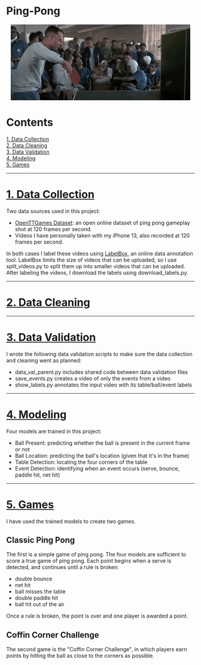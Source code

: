 # Ping-Pong

<center>
    <img src="./Misc/ForrestGump.gif">
</center>


# Contents

[1. Data Collection](#Data-Collection)\
[2. Data Cleaning](#Data-Cleaning)\
[3. Data Validation](#Data-Validation)\
[4. Modeling](#Modeling)\
[5. Games](#Games)

<hr>

<a name="Data-Collection"></a>

# [1. Data Collection](Data_Collection/)

Two data sources used in this project:
- <a href="https://lab.osai.ai/">OpenTTGames Dataset</a>: an open online dataset of ping pong gameplay shot at 120 frames per second.
- Videos I have personally taken with my iPhone 13, also recorded at 120 frames per second.

In both cases I label these videos using <a href="https://labelbox.com/">LabelBox</a>, an online data annotation tool. LabelBox limits the size of videos that can be uploaded, so I use split_videos.py to split them up into smaller videos that can be uploaded. After labeling the videos, I download the labels using download_labels.py.


<hr>
<a name="Data-Cleaning"></a>

# [2. Data Cleaning](Data_Cleaning/)



<hr>
<a name="Data-Validation"></a>

# [3. Data Validation](Data_Validation/)

I wrote the following data validation scripts to make sure the data collection and cleaning went as planned:
- data_val_parent.py includes shared code between data validation files
- save_events.py creates a video of only the events from a video
- show_labels.py annotates the input video with its table/ball/event labels


<hr>
<a name="Modeling"></a>

# [4. Modeling](Modeling/)

Four models are trained in this project:
- Ball Present: predicting whether the ball is present in the current frame or not
- Ball Location: predicting the ball's location (given that it's in the frame)
- Table Detection: locating the four corners of the table
- Event Detection: identifying when an event occurs (serve, bounce, paddle hit, net hit)


<hr>
<a name="Games"></a>

# [5. Games](Games/)

I have used the trained models to create two games. 

## Classic Ping Pong
The first is a simple game of ping pong. The four models are sufficient to score a true game of ping pong. Each point begins when a serve is detected, and continues until a rule is broken:
- double bounce
- net hit
- ball misses the table
- double paddle hit
- ball hit out of the air

Once a rule is broken, the point is over and one player is awarded a point.

## Coffin Corner Challenge
The second game is the "Coffin Corner Challenge", in which players earn points by hitting the ball as close to the corners as possible.
